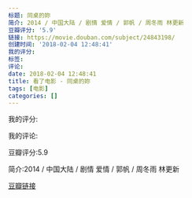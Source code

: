 ```yaml
---
标题: 同桌的妳
简介: 2014 / 中国大陆 / 剧情 爱情 / 郭帆 / 周冬雨 林更新
豆瓣评分: '5.9'
链接: https://movie.douban.com/subject/24843198/
创建时间: '2018-02-04 12:48:41'
我的评分:
标签:
评论:
date: 2018-02-04 12:48:41
title: 看了电影 - 同桌的妳
tags: [电影]
categories: []
---
```


我的评分:

我的评论:

豆瓣评分:5.9

简介:2014 / 中国大陆 / 剧情 爱情 / 郭帆 / 周冬雨 林更新

[豆瓣链接](https://movie.douban.com/subject/24843198/)

